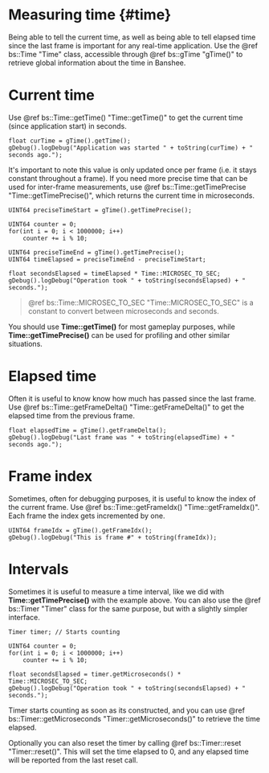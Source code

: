 Measuring time								{#time}
===============

Being able to tell the current time, as well as being able to tell elapsed time since the last frame is important for any real-time application. Use the @ref bs::Time "Time" class, accessible through @ref bs::gTime "gTime()" to retrieve global information about the time in Banshee.

# Current time

Use @ref bs::Time::getTime() "Time::getTime()" to get the current time (since application start) in seconds.

~~~~~~~~~~~~~{.cpp}
float curTime = gTime().getTime();
gDebug().logDebug("Application was started " + toString(curTime) + " seconds ago.");
~~~~~~~~~~~~~

It's important to note this value is only updated once per frame (i.e. it stays constant throughout a frame). If you need more precise time that can be used for inter-frame measurements, use @ref bs::Time::getTimePrecise "Time::getTimePrecise()", which returns the current time in microseconds.

~~~~~~~~~~~~~{.cpp}
UINT64 preciseTimeStart = gTime().getTimePrecise();

UINT64 counter = 0;
for(int i = 0; i < 1000000; i++)
	counter += i % 10;

UINT64 preciseTimeEnd = gTime().getTimePrecise();
UINT64 timeElapsed = preciseTimeEnd - preciseTimeStart;

float secondsElapsed = timeElapsed * Time::MICROSEC_TO_SEC;
gDebug().logDebug("Operation took " + toString(secondsElapsed) + " seconds.");
~~~~~~~~~~~~~

> @ref bs::Time::MICROSEC_TO_SEC "Time::MICROSEC_TO_SEC" is a constant to convert between microseconds and seconds.

You should use **Time::getTime()** for most gameplay purposes, while **Time::getTimePrecise()** can be used for profiling and other similar situations.

# Elapsed time
Often it is useful to know know how much has passed since the last frame. Use @ref bs::Time::getFrameDelta() "Time::getFrameDelta()" to get the elapsed time from the previous frame.

~~~~~~~~~~~~~{.cpp}
float elapsedTime = gTime().getFrameDelta();
gDebug().logDebug("Last frame was " + toString(elapsedTime) + " seconds ago.");
~~~~~~~~~~~~~

# Frame index
Sometimes, often for debugging purposes, it is useful to know the index of the current frame. Use @ref bs::Time::getFrameIdx() "Time::getFrameIdx()". Each frame the index gets incremented by one.

~~~~~~~~~~~~~{.cpp}
UINT64 frameIdx = gTime().getFrameIdx();
gDebug().logDebug("This is frame #" + toString(frameIdx));
~~~~~~~~~~~~~

# Intervals
Sometimes it is useful to measure a time interval, like we did with **Time::getTimePrecise()** with the example above. You can also use the @ref bs::Timer "Timer" class for the same purpose, but with a slightly simpler interface.

~~~~~~~~~~~~~{.cpp}
Timer timer; // Starts counting

UINT64 counter = 0;
for(int i = 0; i < 1000000; i++)
	counter += i % 10;

float secondsElapsed = timer.getMicroseconds() * Time::MICROSEC_TO_SEC;
gDebug().logDebug("Operation took " + toString(secondsElapsed) + " seconds.");
~~~~~~~~~~~~~

Timer starts counting as soon as its constructed, and you can use @ref bs::Timer::getMicroseconds "Timer::getMicroseconds()" to retrieve the time elapsed.

Optionally you can also reset the timer by calling @ref bs::Timer::reset "Timer::reset()". This will set the time elapsed to 0, and any elapsed time will be reported from the last reset call.
